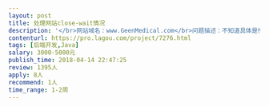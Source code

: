 ```yaml
---                
layout: post       
title: 处理网站close-wait情况           
description: '</br>网站域名：www.GeenMedical.com</br>问题描述：不知道具体是什么原因，目前网站出现大量close wait情况，网站会在瞬间消耗所有资源导致网站宕机</br>请求协助：</br>1.筛查所有路径，找出close wait出现的原因</br>2.给出解决方案</br>3.保证服务器端正常运行1月，不会受close wait影响</br>'     
contenturl: https://pro.lagou.com/project/7276.html      
tags: [后端开发,Java]            
salary: 3000-5000元          
publish_time: 2018-04-14 22:47:25         
review: 1395人                   
apply: 8人                   
recommend: 1人                   
time_range: 1-2周              
---                 
```

